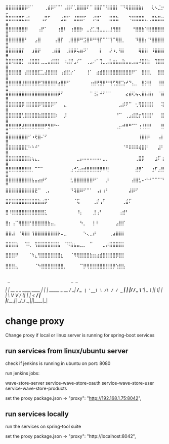 ⣿⣿⣿⣿⣿⣿⡿⠋⠁⠀⠀⠀⢀⣾⡿⠋⠉⠁⢠⣿⠏⢁⣿⣿⣿⠏⠉⢸⣿⡏⠉⢻⣿⣿⡇⠈⠙⢿⣿⣿⣿⣷⡆⠀⠀⢇⠢⣈⡒⡤
⣿⣿⣿⣿⣿⣏⣴⡇⠀⠀⠀⢠⡿⠋⠀⠀⠀⣰⣿⠋⠀⣼⣿⣿⠏⠀⠀⡾⣿⠁⠀⠀⣿⣿⣷⠀⠀⠀⠹⣿⣿⣿⣿⣄⢀⣿⣷⣿⣶⣶
⣿⣿⣿⣿⣿⣿⡿⠀⠀⠀⢠⡟⠁⠀⠀⠀⢰⣿⠇⠀⢰⣿⣿⡷⠀⣀⣜⣁⣻⣀⣀⣀⣸⢻⣿⡇⠀⠀⠀⠘⣿⣿⣷⠹⣿⣿⣿⣿⣿⣿
⣿⣿⣿⣿⣿⣿⠃⠀⠀⣠⣿⠀⠀⠀⠀⢠⣿⡏⠀⢀⣿⣿⡿⠛⣩⣿⠿⠛⢻⡏⠉⠉⢹⠉⢿⣿⡀⠀⠀⠀⠹⣿⣿⡆⠙⣿⣿⣿⣿⣿
⣿⣿⣿⣿⣿⡏⠀⠀⣰⣿⡟⠀⠀⠀⢀⣾⣿⠀⠀⣸⣿⡿⢥⣶⠝⠁⠀⠀⠀⡇⠀⠀⡜⠰⡀⢻⡇⠀⠀⠀⠀⢿⣿⣿⠀⠸⣿⣿⣿⡿
⣿⣿⢿⣿⣿⡃⠀⣼⣿⣿⡇⣀⣀⣤⣾⣿⡇⠀⠰⣼⡟⣠⠎⠁⠀⢀⣠⠔⠁⢹⣀⣠⣧⣶⣦⣤⣷⣤⣤⣠⣤⠼⣿⣿⡆⠀⢹⣿⣿⣿
⣿⣿⣿⣿⣿⠀⣼⣿⣿⣿⣏⣁⣼⣿⣿⣿⠀⢠⣾⣟⡔⠁⠀⠀⠀⢸⠁⠀⣴⣾⣿⣿⣿⣿⣿⣿⣿⣿⣿⠟⠁⠀⣿⣿⣇⠀⠀⣿⣿⣿
⣿⣿⣿⣿⣿⣸⣿⣿⣿⣿⣟⣹⣿⣿⣿⡿⣴⣿⡿⠋⠀⠀⠀⠀⠀⠀⢰⣾⢟⣻⡿⠛⢻⢋⣻⣏⣱⠞⠙⣄⡀⠀⣿⡽⣿⠀⠀⢸⣿⣿
⣿⣿⣿⣿⣿⣿⣿⣿⣿⣿⣿⣿⣿⣿⣿⣿⡿⠋⠀⠀⠀⠀⠀⠀⠀⠀⠉⢘⡅⠚⠋⠉⠁⠀⠀⠀⠀⣔⣾⢏⢦⢄⣿⣧⣿⡆⠀⠈⣿⣿
⣿⣿⣿⣿⣿⡿⢸⣿⣿⣿⡿⢻⣿⣿⡿⠋⠀⠀⣄⠀⠀⠀⠀⠀⠀⠀⠀⠀⠀⠀⠀⠀⠀⠀⠀⣠⡾⠟⠉⠀⢂⢻⣿⣿⣿⡇⠀⠀⢽⣿
⣿⣿⣿⣿⣿⢃⣿⣿⣿⣿⣷⣿⣿⣿⣿⡷⠀⠀⡸⠀⠀⠀⠀⠀⠀⠀⠀⠀⠀⠀⠀⠀⠀⠀⠘⠉⠀⢀⣠⣾⣟⡖⢻⣿⣿⠃⠀⠀⣿⣿
⣿⣿⣿⣿⣟⣼⣿⣿⣿⣿⣿⣿⠟⣻⠿⠓⠂⠀⠀⠀⠀⠀⠀⠀⠀⠀⠀⠀⠀⠀⠀⠀⠀⠀⢀⡤⠾⠿⠛⠉⠁⢰⢸⣿⡿⠀⠀⠀⣿⣿
⣿⣿⣿⣿⣿⣿⣿⠋⠰⢟⣿⠌⠋⠀⠀⠀⠀⠀⠀⠀⠀⠀⠀⠀⠀⠀⠀⠀⠀⠀⠀⠀⠀⠀⠀⠀⠀⠀⠀⠀⠀⢸⣿⣿⠇⠀⠀⢠⡇⣿
⣿⣿⣿⣿⣿⣿⣏⠓⠓⠚⠁⠀⠀⠀⠀⠀⠀⠀⠀⠀⠀⠀⠀⠀⠀⠀⠀⠀⠀⠀⠀⠀⠀⠀⠀⠀⠈⠛⠿⠿⠿⢾⣿⡟⠀⠀⠀⣼⠃⣿
⣿⣿⣿⣿⣿⣿⣿⣷⢦⣄⡀⠀⠀⠀⠀⠀⠀⠀⠀⠀⠀⠀⣀⡤⠤⠤⠤⠤⠤⠄⣀⡀⠀⠀⠀⠀⠀⠀⠀⠀⢀⣿⡿⠀⠀⠀⣰⠏⢰⣿
⣿⣿⣿⣿⣿⣿⣿⣿⡀⠉⠉⠁⠀⠀⠀⠀⠀⠀⠀⠀⣠⢚⣡⣴⣾⣿⣿⣿⣿⡿⠿⢿⠀⠀⠀⠀⠀⠀⠀⠀⣼⡿⠁⠀⠀⣰⠏⣠⣿⣿
⣿⣿⣿⣿⣿⣿⣿⣿⣧⣤⣴⡾⠋⠀⠀⠀⠀⠀⠀⠀⣃⣿⣿⣿⣿⣿⣿⠟⠁⠀⠀⡸⠀⠀⠀⠀⠀⠀⠀⣼⣿⣃⠤⠚⠚⠉⠉⠉⠙⠛
⣿⣿⣿⣿⣿⣿⣿⣿⣿⣟⠉⠀⢀⡄⠀⠀⠀⠀⠀⠀⠙⢽⣿⠿⠋⠉⠁⠀⢠⡆⢰⠃⠀⠀⠀⠀⠀⠀⣼⡿⠋⠀⠀⠀⠀⠀⠀⠀⠀⠀
⣿⡿⣿⣿⣿⣿⣿⣿⣿⣿⣷⣴⡿⠁⠀⠀⠀⠀⠀⠀⠀⠈⢯⠀⠀⠀⠀⢀⡞⢠⠋⠀⠀⠀⠀⠀⢀⣾⠏⠀⠀⠀⠀⠀⠀⠀⠀⠀⠀⠀
⣿⠸⣿⣿⣿⣿⣿⣿⣿⣿⣿⣿⣅⠀⠀⠀⠀⠀⠀⠀⠀⠀⠸⡄⠀⠀⠀⣸⢠⠃⠀⠀⠀⠀⠀⢠⣾⠃⠀⠀⠀⠀⠀⠀⠀⠀⠀⠀⠀⠀
⣿⡆⢠⠉⢿⣿⣿⡟⣿⣿⣿⣿⣿⣷⣤⡀⠀⠀⠀⠀⠀⠀⠀⠳⡀⠀⠀⡇⠇⠀⠀⠀⠀⠀⣠⣿⡏⠀⠀⠀⠀⠀⠀⠀⠀⠀⠀⠀⠀⠀
⣿⣿⣼⠀⠈⢿⣿⡇⢹⣿⣿⣿⣿⣿⣿⣿⡗⠤⣀⠀⠀⠀⠀⠀⠑⢄⣀⡞⠀⠀⠀⠀⢀⣴⣿⣿⡇⠀⠀⠀⠀⠀⠀⠀⠀⠀⠀⠀⠀⠀
⣿⣿⣿⣷⠀⠀⠹⢇⠀⢻⣿⣿⣿⣿⣿⣿⣧⠀⠈⠻⣷⣦⣤⣀⡀⠀⠉⠀⠀⠀⣀⡴⣿⣿⣿⣿⡇⠀⠀⠀⠀⠀⠀⠀⠀⠀⠀⠀⠀⠀
⣿⣿⣿⠟⠀⠀⠀⠈⠳⣄⢻⣿⣿⣿⣿⣿⣿⣆⠀⠀⠈⠻⢿⣿⣿⣿⣷⣶⣴⣾⣿⣿⣿⣿⡿⣿⡇⠀⠀⠀⠀⠀⠀⠀⠀⠀⠀⠀⠀⠀
⣿⣿⣿⣄⠀⠀⠀⠀⠀⠈⠳⣿⣿⣿⣿⣿⣿⣿⡀⠀⠀⠀⠀⠉⡿⢿⣿⣿⣿⣿⣿⣿⣿⡿⢱⣿⣧⠀⠀⠀⠀⠀⠀⠀⠀⠀⠀⠀⠀⠀

     _                           _ _             
 ___| |_ __ _ _ ____      ____ _| | | _____ _ __ 
/ __| __/ _` | '__\ \ /\ / / _` | | |/ / _ \ '__|
\__ \ || (_| | |   \ V  V / (_| | |   <  __/ |   
|___/\__\__,_|_|    \_/\_/ \__,_|_|_|\_\___|_|   
                                                 

# change proxy 

Change proxy if local or linux server is running for spring-boot services


## run services from linux/ubuntu server

check if jenkins is running in ubuntu on port: 8080

run jenkins jobs:

wave-store-server
service-wave-store-oauth
service-wave-store-user
service-wave-store-products

set the proxy package.json -> "proxy": "http://192.168.1.75:8042",

## run services locally

run the services on spring-tool suite

set the proxy package.json -> "proxy": "http://localhost:8042",